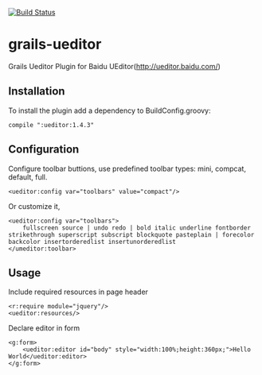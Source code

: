 [![Build Status](https://travis-ci.org/hhxiao/grails-ueditor.svg)](https://travis-ci.org/hhxiao/grails-ueditor)

grails-ueditor
==============

Grails Ueditor Plugin for Baidu UEditor(http://ueditor.baidu.com/)


## Installation

To install the plugin add a dependency to BuildConfig.groovy:
~~~~~~~~~~~
compile ":ueditor:1.4.3"
~~~~~~~~~~~

## Configuration

Configure toolbar buttions, use predefined toolbar types: mini, compcat, default, full.

~~~~~~~~~~~
<ueditor:config var="toolbars" value="compact"/>
~~~~~~~~~~~

Or customize it, 

~~~~~~~~~~~
<ueditor:config var="toolbars">
    fullscreen source | undo redo | bold italic underline fontborder strikethrough superscript subscript blockquote pasteplain | forecolor backcolor insertorderedlist insertunorderedlist
</umeditor:toolbar>
~~~~~~~~~~~

## Usage

Include required resources in page header

~~~~~~~~~~~
<r:require module="jquery"/>
<ueditor:resources/>
~~~~~~~~~~~

Declare editor in form
~~~~~~~~~~~
<g:form>
    <ueditor:editor id="body" style="width:100%;height:360px;">Hello World</ueditor:editor>
</g:form>
~~~~~~~~~~~

